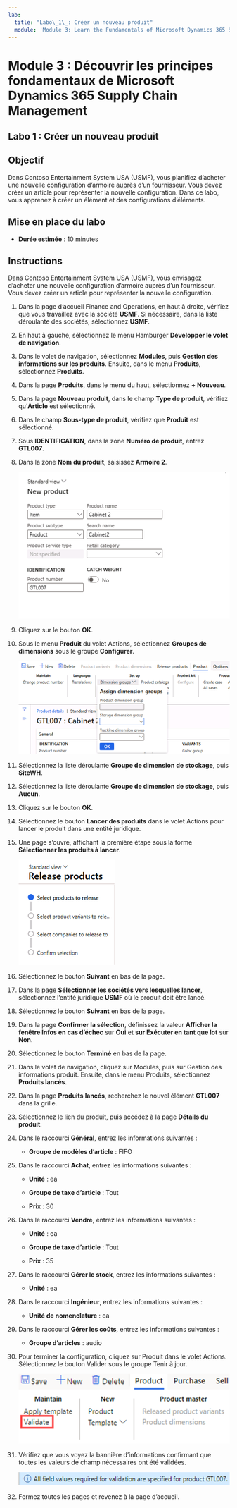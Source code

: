 ```yaml
---
lab:
  title: "Labo\_1\_: Créer un nouveau produit"
  module: 'Module 3: Learn the Fundamentals of Microsoft Dynamics 365 Supply Chain Management'
---
```


# Module 3 : Découvrir les principes fondamentaux de Microsoft Dynamics 365 Supply Chain Management

## Labo 1 : Créer un nouveau produit

## Objectif

Dans Contoso Entertainment System USA (USMF), vous planifiez d’acheter une nouvelle configuration d’armoire auprès d’un fournisseur. Vous devez créer un article pour représenter la nouvelle configuration. Dans ce labo, vous apprenez à créer un élément et des configurations d’éléments.

## Mise en place du labo

   - **Durée estimée** : 10 minutes

## Instructions

Dans Contoso Entertainment System USA (USMF), vous envisagez d’acheter une nouvelle configuration d’armoire auprès d’un fournisseur. Vous devez créer un article pour représenter la nouvelle configuration.

1.  Dans la page d’accueil Finance and Operations, en haut à droite, vérifiez que vous travaillez avec la société **USMF**. Si nécessaire, dans la liste déroulante des sociétés, sélectionnez **USMF**.

2.  En haut à gauche, sélectionnez le menu Hamburger **Développer le volet de navigation**.

3.  Dans le volet de navigation, sélectionnez **Modules**, puis **Gestion des informations sur les produits**. Ensuite, dans le menu **Produits**, sélectionnez **Produits**.

4.  Dans la page **Produits**, dans le menu du haut, sélectionnez **+ Nouveau**.

5.  Dans la page **Nouveau produit**, dans le champ **Type de produit**, vérifiez qu’**Article** est sélectionné.

6.  Dans le champ **Sous-type de produit**, vérifiez que **Produit** est sélectionné.

7.  Sous **IDENTIFICATION**, dans la zone **Numéro de produit**, entrez **GTL007**.

8.  Dans la zone **Nom du produit**, saisissez **Armoire 2**.

    ![Capture d’écran illustrant la vue standard de la page de création d’un produit.](./media/03-learn-the-fundamentals-of-dynamics-365-supply-chain-management-07.png)

9.  Cliquez sur le bouton **OK**.

10. Sous le menu **Produit** du volet Actions, sélectionnez **Groupes de dimensions** sous le groupe **Configurer**.

    ![Capture d’écran illustrant l’option Configuration sous le menu Produit où les différents détails de groupe de dimensions peuvent être ajoutés.](./media/03-learn-the-fundamentals-of-dynamics-365-supply-chain-management-08.png)

11. Sélectionnez la liste déroulante **Groupe de dimension de stockage**, puis **SiteWH**.

12. Sélectionnez la liste déroulante **Groupe de dimension de stockage**, puis **Aucun**.

13. Cliquez sur le bouton **OK**.

14. Sélectionnez le bouton **Lancer des produits** dans le volet Actions pour lancer le produit dans une entité juridique.

15. Une page s’ouvre, affichant la première étape sous la forme **Sélectionner les produits à lancer**.

    ![Capture d’écran illustrant la vue standard de la page Lancer les produits.](./media/03-learn-the-fundamentals-of-dynamics-365-supply-chain-management-09.png)

16. Sélectionnez le bouton **Suivant** en bas de la page.

17. Dans la page **Sélectionner les sociétés vers lesquelles lancer**, sélectionnez l’entité juridique **USMF** où le produit doit être lancé.

18. Sélectionnez le bouton **Suivant** en bas de la page.

19. Dans la page **Confirmer la sélection**, définissez la valeur **Afficher la fenêtre Infos en cas d’échec** sur **Oui** et **sur Exécuter en tant que lot** sur **Non**.

20. Sélectionnez le bouton **Terminé** en bas de la page.

21. Dans le volet de navigation, cliquez sur Modules, puis sur Gestion des informations produit. Ensuite, dans le menu Produits, sélectionnez **Produits lancés**.

22. Dans la page **Produits** **lancés**, recherchez le nouvel élément **GTL007** dans la grille. 

23. Sélectionnez le lien du produit, puis accédez à la page **Détails du produit**.

24. Dans le raccourci **Général**, entrez les informations suivantes :

    - **Groupe de modèles d’article** : FIFO

25. Dans le raccourci **Achat**, entrez les informations suivantes :

    - **Unité** : ea

    - **Groupe de taxe d’article** : Tout

    - **Prix** : 30

26. Dans le raccourci **Vendre**, entrez les informations suivantes :

    - **Unité** : ea

    - **Groupe de taxe d’article** : Tout

    - **Prix** : 35

27. Dans le raccourci **Gérer le stock**, entrez les informations suivantes :

    - **Unité** : ea

28. Dans le raccourci **Ingénieur**, entrez les informations suivantes :

    - **Unité de nomenclature** : ea

29. Dans le raccourci **Gérer les coûts**, entrez les informations suivantes :

    - **Groupe d’articles** : audio

30. Pour terminer la configuration, cliquez sur Produit dans le volet Actions. Sélectionnez le bouton Valider sous le groupe Tenir à jour.

    ![Capture d’écran montrant le groupe Tenir à jour sous le bouton Produit dans le volet Actions. Le bouton Valider du groupe Tenir à jour est sélectionné.](./media/03-learn-the-fundamentals-of-dynamics-365-supply-chain-management-10.png)

31. Vérifiez que vous voyez la bannière d’informations confirmant que toutes les valeurs de champ nécessaires ont été validées.

    ![Capture d’écran montrant la bannière d’informations qui confirme que toutes les valeurs de champ nécessaires ont été validées. ](./media/03-learn-the-fundamentals-of-dynamics-365-supply-chain-management-11.png)

32. Fermez toutes les pages et revenez à la page d’accueil.
